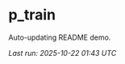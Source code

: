 # p_train

Auto-updating README demo.

<!--START_SECTION:status-->
_Last run: 2025-10-22 01:43 UTC_
<!--END_SECTION:status-->









































































































































































































































































































































































































































































































































































































































































































































































































































































































































































































































































































































































































































































































































































































































































